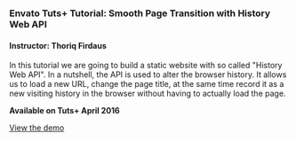 ### Envato Tuts+ Tutorial: Smooth Page Transition with History Web API
#### Instructor: Thoriq Firdaus

In this tutorial we are going to build a static website with so called "History Web API". In a nutshell, the API is used to alter the browser history. It allows us to load a new URL, change the page title, at the same time record it as a new visiting history in the browser without having to actually load the page.

**Available on Tuts+ April 2016**

[View the demo](http://tutsplus.github.io/html5-history)
